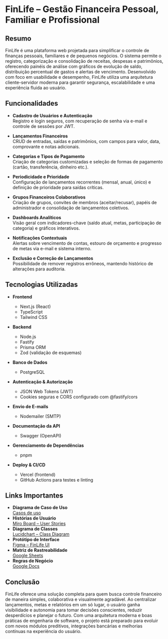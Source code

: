 # FinLife – Gestão Financeira Pessoal, Familiar e Profissional

## Resumo

FinLife é uma plataforma web projetada para simplificar o controle de finanças pessoais, familiares e de pequenos negócios. O sistema permite o registro, categorização e consolidação de receitas, despesas e patrimônios, oferecendo painéis de análise com gráficos de evolução de saldo, distribuição percentual de gastos e alertas de vencimento. Desenvolvido com foco em usabilidade e desempenho, FinLife utiliza uma arquitetura cliente-servidor moderna para garantir segurança, escalabilidade e uma experiência fluida ao usuário.

## Funcionalidades

- **Cadastro de Usuários e Autenticação**  
  Registro e login seguros, com recuperação de senha via e-mail e controle de sessões por JWT.

- **Lançamentos Financeiros**  
  CRUD de entradas, saídas e patrimônios, com campos para valor, data, comprovante e notas adicionais.

- **Categorias e Tipos de Pagamento**  
  Criação de categorias customizadas e seleção de formas de pagamento (cartão, transferência, dinheiro etc.).

- **Periodicidade e Prioridade**  
  Configuração de lançamentos recorrentes (mensal, anual, único) e definição de prioridade para saídas críticas.

- **Grupos Financeiros Colaborativos**  
  Criação de grupos, convites de membros (aceitar/recusar), papéis de administrador e consolidação de lançamentos coletivos.

- **Dashboards Analíticos**  
  Visão geral com indicadores-chave (saldo atual, metas, participação de categoria) e gráficos interativos.

- **Notificações Contextuais**  
  Alertas sobre vencimento de contas, estouro de orçamento e progresso de metas via e-mail e sistema interno.

- **Exclusão e Correção de Lançamentos**  
  Possibilidade de remover registros errôneos, mantendo histórico de alterações para auditoria.

## Tecnologias Utilizadas

- **Frontend**  
  - Next.js (React)  
  - TypeScript  
  - Tailwind CSS  

- **Backend**  
  - Node.js  
  - Fastify  
  - Prisma ORM  
  - Zod (validação de esquemas)  

- **Banco de Dados**  
  - PostgreSQL  

- **Autenticação & Autorização**  
  - JSON Web Tokens (JWT)  
  - Cookies seguras e CORS configurado com @fastify/cors  

- **Envio de E-mails**  
  - Nodemailer (SMTP)

- **Documentação da API**  
  - Swagger (OpenAPI)  

- **Gerenciamento de Dependências**  
  - pnpm  

- **Deploy & CI/CD**  
  - Vercel (frontend) 
  - GitHub Actions para testes e linting  

## Links Importantes

- **Diagrama de Caso de Uso**  
  [Casos de uso](https://miro.com/welcomeonboard/ZFlxMnBCbHVuU0lnTXZlN2JLS0JlaEEvVmgvZjMwV09rODRPYUIrdnJUbllYVnFFRjlUczdNQWN2eU5wamhSZzJTR1NlS01XWGJQQ3hPZ1NRZGhWWFd1cEU3cWFEWld6eUEremYxTklmZUZNbGhNZVJNdnV3YUFoUXRBK3BtOU1yVmtkMG5hNDA3dVlncnBvRVB2ZXBnPT0hdjE=?share_link_id=684704829134)  
- **Histórias de Usuário**  
  [Miro Board – User Stories](https://miro.com/welcomeonboard/YmZNckIyZ0UzNVBNbmNMUDVvMVR6eXdUaXJBeTQyeVV3aXB5azhZcXpVeEJWbStDNG9HNkFneGhxR01nUk1Oak92U3VyKzZkWFJxeDRoY2lEdm80V211cEU3cWFEWld6eUEremYxTklmZUVQTzJKaVljUnhOUTZLek1SR21HaUNBS2NFMDFkcUNFSnM0d3FEN050ekl3PT0hdjE=?share_link_id=499902744224)  
- **Diagrama de Classes**  
  [Lucidchart – Class Diagram](https://lucid.app/…)  
- **Protótipo de Interface**  
  [Figma – FinLife UI](https://www.figma.com/design/CeBSBMO7GZ3Dy7tO3JltBe/FinLife?node-id=0-1&t=70AvK61Lo0IRvH0F-1)  
- **Matriz de Rastreabilidade**  
  [Google Sheets](https://docs.google.com/spreadsheets/d/1CDMzlwXZCNnG7dz8DZwCC_IXwZ0mjjfsBBgIlziMgJY/edit?usp=sharing) 
- **Regras de Negócio**  
  [Google Docs](https://docs.google.com/document/d/1OOxGUkHQ4Y-eeu99FjhLJdpIc7QMqEL3HWRGNNtck40/edit?usp=sharing)

## Conclusão

FinLife oferece uma solução completa para quem busca controle financeiro de maneira simples, colaborativa e visualmente agradável. Ao centralizar lançamentos, metas e relatórios em um só lugar, o usuário ganha visibilidade e autonomia para tomar decisões conscientes, reduzir desperdícios e planejar o futuro. Com uma arquitetura moderna e boas práticas de engenharia de software, o projeto está preparado para evoluir com novos módulos preditivos, integrações bancárias e melhorias contínuas na experiência do usuário.

